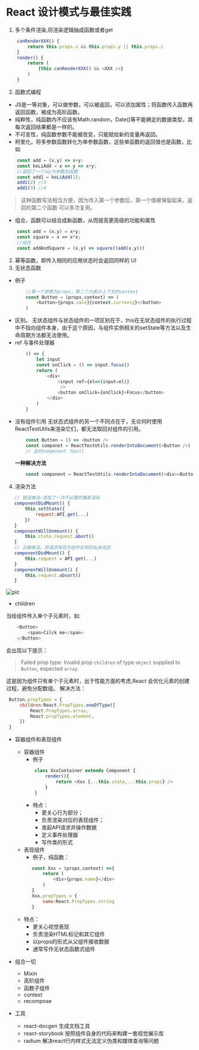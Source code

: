 # React 设计模式与最佳实践

1. 多个条件渲染,将渲染逻辑抽成函数或者get 

```js
    canRenderXXX() {
        return this.props.x && this.props.y || this.props.z
    }
    render() {
        return (
            {this.canRenderXXX() && <XXX />}
        )
    }
```
2. 函数式编程
- JS是一等对象，可以做参数，可以被返回，可以添加属性；将函数传入函数再返回函数，被成为高阶函数。
- 纯粹性，纯函数内不应该有Math.random，Date()等不能确定的数据类型，其每次返回结果都是一样的。
- 不可变性，纯函数参数不能被改变，只能赋给新的变量再返回。
- 柯里化，将多参数函数转化为单参数函数，这些单函数的返回值也是函数，比如
```js
    const add = (x,y) => x+y;
    const keLiAdd = x => y => x+y;
    //返回了一个以y为参数的函数
    const add1 = keLiAdd(1);
    add1(2) //3
    add1(3) //4
```
 >这种函数写法相当方便，因为传入第一个参数后，第一个值被保留起来，返回的第二个函数
可以多次复用。
- 组合，函数可以结合成新函数，从而提高更高级的功能和属性

```js
    const add = (x,y) = x+y;
    const square = x => x*x;
    //组合
    const addAndSquare = (x,y) => square((add(x,y)))
```

2. 幂等函数，即传入相同的应用状态时会返回同样的 UI
3. 无状态函数
- 例子
    ```js
        //第一个参数为props，第二个为表示上下文的context
        const Button = (props,context) => (
            <button>{props.vale}{context.currency}</button>
        )
    ```
 - 区别。
    无状态组件与状态组件的一项区别在于，this在无状态组件的执行过程中不指向组件本身，由于这个原因，与组件实例相关的setState等方法以及生命周期方法都无法使用。
- ref 与事件处理器
    ```js
        () => {
            let input
            const onClick = () => input.focus()
            return (
                <div>
                    <input ref={el=>(input=el)}
                     />
                    <button onClick={onClick}>Focus</button>
                </div>
            )
        }
    ```
- 没有组件引用
    无状态式组件的另一个不同点在于，无论何时使用ReactTestUtils来渲染它们，都无法取回对组件的引用。
    ```js
        const Button = () => <button />
        const componet = ReactTestUtils.renderIntoDocument(<Button />)
        // 此时component 为null

    ```
    **一种解决方法**
    ```js
        const component = ReactTestUtils.renderIntoDocument(<div><Button /></div>)
    ```
4. 渲染方法
```js
   // 错误做法:添加了一次不必要的重新渲染
   componentDidMount() {
       this.setState({
           request:API.get(...)
       })
   }
   componentWillUnmount() {
       this.state.request.abort()
   }
   // 正确做法，将请求保存为组件实例的私有成员
   componentDidMount() {
       this.request = API.get(...)
   }
   componentWillUnmount() {
       this.request.absort()
   }
```
![pic](http://m.qpic.cn/psb?/V13Sdu2D3uI4IT/uSF5Ftr*S.9xqm0QuX5e2G3xrGOtQrsKPf6BBO64wPQ!/b/dDcBAAAAAAAA&bo=egINAgAAAAADB1U!&rf=viewer_4)

- children 

当给组件传入单个子元素时，如:
```js
    <Button>
        <span>Cilck me</span>
    </Button>
```
会出现以下提示：

>Failed prop type: Invalid prop `children` of type `object` supplied
to `Button`, expected `array`.

这是因为组件只有单个子元素时，出于性能方面的考虑,React 会优化元素的创建过程，避免分配数组。
解决方法：
```js
 Button.propTypes = {
     children:React.PropTypes.oneOfType([
         React.PropTypes.array,
         React.propTypes.element,
     ])
 }
```
- 容器组件和表现组件
    - 容器组件
        - 例子
        ```js
            class XxxContainer extends Component {
                render(){
                    return <Xxx {...this.state,...this.props} />
                }
            }
        ```
        - 特点：
            - 更关心行为部分；
            - 负责渲染对应的表现组件；
            - 发起API请求并操作数据
            - 定义事件处理器
            - 写作类的形式
    - 表现组件
        - 例子，纯函数：
        ```js
           const Xxx = (props,context) =>{
               return (
                   <div>{props.name}</div>
               )
           }
           Xxx.propTypes = {
               name:React.PropTypes.string
           }
        ```
    - 特点：
        - 更关心视觉表现
        - 负责渲染HTML标记和其它组件
        - 以props的形式从父组件接收数据
        - 通常写作无状态函数式组件

- 组合一切
    - Mixin
    - 高阶组件
    - 函数子组件
    - context
    - recompose
- 工具
    - react-docgen 生成文档工具
    - react-storybook 按照组件自身的代码来构建一套视觉展示库
    - radium 解决react行内样式无法定义伪类和媒体查询等问题